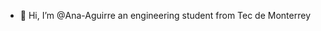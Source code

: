 - 👋 Hi, I’m @Ana-Aguirre an engineering student from Tec de Monterrey


<!---
Ana-Aguirre/Ana-Aguirre is a ✨ special ✨ repository because its `README.md` (this file) appears on your GitHub profile.
You can click the Preview link to take a look at your changes.
--->
